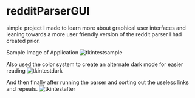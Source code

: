 # redditParserGUI
simple project I made to learn more about graphical user interfaces and leaning towards a more user friendly version of the reddit parser I had created prior.

Sample Image of Application
![tkintestsample](https://user-images.githubusercontent.com/38479189/50364678-4a9dc980-052e-11e9-85a3-8598abfe32b1.png)

Also used the color system to create an alternate dark mode for easier reading
![tkintestdark](https://user-images.githubusercontent.com/38479189/50364815-ecbdb180-052e-11e9-8a7a-ecf11b8118e1.png)


And then finally after running the parser and sorting out the useless links and repeats.
![tkintestafter](https://user-images.githubusercontent.com/38479189/50364935-6a81bd00-052f-11e9-8336-be45a9b31619.png)

